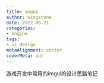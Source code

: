```yaml
---
title: imgui
author: wingstone
date: 2022-06-21
categories:
- engine
tags:
- ui design
metaAlignment: center
coverMeta: out
---
```


游戏开发中常用的imgui的设计思路笔记
<!--more-->
